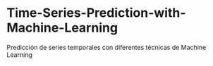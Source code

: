 # Time-Series-Prediction-with-Machine-Learning

Predicción de series temporales con diferentes técnicas de Machine Learning
